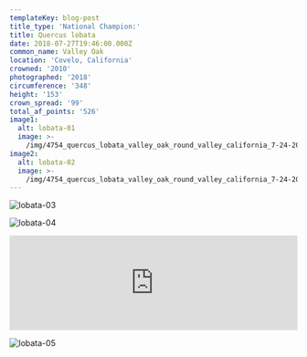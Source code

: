 ```yaml
---
templateKey: blog-post
title_type: 'National Champion:'
title: Quercus lobata
date: 2018-07-27T19:46:00.000Z
common_name: Valley Oak
location: 'Covelo, California'
crowned: '2010'
photographed: '2018'
circumference: '348'
height: '153'
crown_spread: '99'
total_af_points: '526'
image1:
  alt: lobata-01
  image: >-
    /img/4754_quercus_lobata_valley_oak_round_valley_california_7-24-2018_american_forests_brian_kelley.jpg
image2:
  alt: lobata-02
  image: >-
    /img/4754_quercus_lobata_valley_oak_round_valley_california_7-24-2018_american_forests_brian_kelley_horizontal.jpg
---
```

![lobata-03](/img/4754_quercus_lobata_valley_oak_round_valley_california_7-24-2018_american_forests_brian_kelley_horizontal_semi_full.jpg)

![lobata-04](/img/4754_quercus_lobata_valley_oak_round_valley_california_7-24-2018_american_forests_brian_kelley_trunk.jpg)

<iframe width="100%" height="166" scrolling="no" frameborder="no" allow="autoplay" src="https://w.soundcloud.com/player/?url=https%3A//api.soundcloud.com/tracks/629742492&color=%23ff5500&auto_play=false&hide_related=false&show_comments=true&show_user=true&show_reposts=false&show_teaser=true"></iframe>

![lobata-05](/img/4754_quercus_lobata_valley_oak_round_valley_california_7-24-2018_american_forests_brian_kelley_leaf.jpg)
